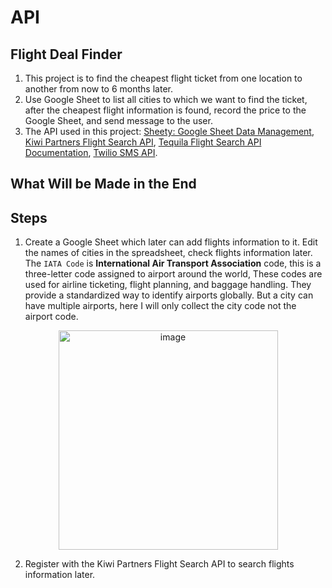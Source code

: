 # API

## Flight Deal Finder

1. This project is to find the cheapest flight ticket from one location to another from now to 6 months later.
2. Use Google Sheet to list all cities to which we want to find the ticket, after the cheapest flight information is found, record the price to the Google Sheet, and send message to the user.
3. The API used in this project: [Sheety: Google Sheet Data Management](https://sheety.co/), [Kiwi Partners Flight Search API](https://partners.kiwi.com/), [Tequila Flight Search API Documentation](https://tequila.kiwi.com/portal/docs/tequila_api), [Twilio SMS API](https://www.twilio.com/docs/sms).

## What Will be Made in the End


## Steps

1. Create a Google Sheet which later can add flights information to it. Edit the names of cities in the spreadsheet, check flights information later. The `IATA Code` is **International Air Transport Association** code, this is a three-letter code assigned to airport around the world, These codes are used for airline ticketing, flight planning, and baggage handling. They provide a standardized way to identify airports globally. But a city can have multiple airports, here I will only collect the city code not the airport code.

<div align=center>
<img width="351" alt="image" src="https://github.com/ShiyuFan0820/CSLearningNote/assets/149340606/ed9d5f17-f992-4e16-9653-1f0877b7b195">
</div>

2. Register with the Kiwi Partners Flight Search API to search flights information later.


